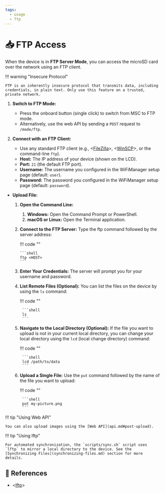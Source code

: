 ```yaml
---
tags:
  - usage
  - ftp
---
```

# :inbox_tray: FTP Access

When the device is in **FTP Server Mode**, you can access the microSD card over the network using an FTP client.

!!! warning "Insecure Protocol"

    FTP is an inherently insecure protocol that transmits data, including credentials, in plain text. Only use this feature on a trusted, private network.

1.  **Switch to FTP Mode:**
    - Press the onboard button (single click) to switch from MSC to FTP mode.
    - Alternatively, use the web API by sending a `POST` request to `/mode/ftp`.

2.  **Connect with an FTP Client:**
    - Use any standard FTP client (e.g., <[FileZilla][2]>, <[WinSCP][3]>, or the command-line `ftp`).
    - **Host:** The IP address of your device (shown on the LCD).
    - **Port:** `21` (the default FTP port).
    - **Username:** The username you configured in the WiFiManager setup page (default: `user`).
    - **Password:** The password you configured in the WiFiManager setup page (default: `password`).
  
- **Upload File:**

    1. **Open the Command Line:**
        1. **Windows:** Open the Command Prompt or PowerShell.
        2. **macOS or Linux:** Open the Terminal application.

     2. **Connect to the FTP Server:** Type the ftp command followed by the server address:

        !!! code ""
        
            ```shell
            ftp <HOST>
            ```

    3. **Enter Your Credentials:** The server will prompt you for your username and password.

    4. **List Remote Files (Optional):** You can list the files on the device by using the `ls` command:

        !!! code ""
        
            ```shell
            ls
            ```

    5. **Navigate to the Local Directory (Optional):** If the file you want to upload is not in your current local directory, you can change your local directory using the `lcd` (local change directory) command:

        !!! code ""
        
            ```shell
            lcd /path/to/data
            ```
    
    6. **Upload a Single File:** Use the `put` command followed by the name of the file you want to upload:

        !!! code ""
        
            ```shell
            put my-picture.png
            ```

!!! tip "Using Web API"

    You can also upload images using the [Web API](api.md#post-upload).

!!! tip "Using lftp"

    For automated synchronization, the `scripts/sync.sh` script uses `lftp` to mirror a local directory to the device. See the [Synchronizing Files](synchronizing-files.md) section for more details.

## :link: References

- <[lftp][1]>

[1]: <https://lftp.yar.ru/>
[2]: <https://filezilla-project.org/>
[3]: <https://winscp.net/>
